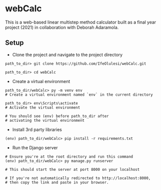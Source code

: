 # webCalc

This is a web-based linear multistep method calculator built  as a final year project (2021) in collaboration with Deborah Adaramola.

## Setup

- Clone the project and navigate to the project directory

```shell
path_to_dir> git clone https://github.com/IfeOlulesi/webCalc.git

path_to_dir> cd webCalc
```

- Create a virtual environment

```shell
path_to_dir/webCalc> py -m venv env
# Create a virtual environment named `env` in the current directory

path_to_dir> env\Scripts\activate
# Activate the virtual environment

# You should see (env) before path_to_dir after
# activating the virtual environment
```

- Install 3rd party libraries

```shell
(env) path_to_dir/webCalc> pip install -r requirements.txt
```

- Run the Django server

```shell
# Ensure you're at the root directory and run this command
(env) path_to_dir/webCalc> py manage.py runserver

# This should start the server at port 8000 on your localhost

# If you're not automatically redirected to http://localhost:8000, 
# then copy the link and paste in your browser.
```
